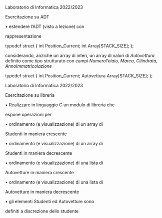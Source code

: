 ﻿<a name="br1"></a>Laboratorio di Informatica 2022/2023

Esercitazione su ADT

• estendere l’ADT (visto a lezione) con

rappresentazione

typedef struct { int Position\_Current; int Array[STACK\_SIZE];};

considerando, anziche un array di interi, un array di valori di *Autovettura* definito come tipo strutturato con campi *NumeroTelaio, Marca, Cilindrata, AnnoImmatricolazione*

typedef struct { int Position\_Current; Autovettura Array[STACK\_SIZE];};



<a name="br2"></a>Laboratorio di Informatica 2022/2023

Esercitazione su libreria

• Realizzare in linguaggio C un modulo di libreria che

espone operazioni per

• ordinamento (e visualizzazione) di un array di

Studenti in maniera crescente

• ordinamento (e visualizzazione) di un array di

Studenti in maniera decrescente

• ordinamento (e visualizzazione) di una lista di

Autovetture in maniera crescente

• ordinamento (e visualizzazione) di una lista di

Autovetture in maniera decrescente

• gli elementi Studenti ed Autovetture sono

definiti a discrezione dello studente
